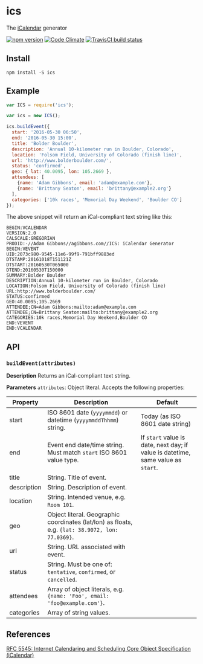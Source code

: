 ics
==================

The [iCalendar](http://tools.ietf.org/html/rfc5545) generator

[![npm version](https://badge.fury.io/js/ics.svg)](http://badge.fury.io/js/ics)
[![Code Climate](https://codeclimate.com/github/adamgibbons/ics/badges/gpa.svg)](https://codeclimate.com/github/adamgibbons/ics)
[![TravisCI build status](https://travis-ci.org/adamgibbons/ics.svg?branch=master)](https://travis-ci.org/adamgibbons/ics.svg?branch=master)

## Install

`npm install -S ics`

## Example

```javascript
var ICS = require('ics');

var ics = new ICS();

ics.buildEvent({
  start: '2016-05-30 06:50',
  end: '2016-05-30 15:00',
  title: 'Bolder Boulder',
  description: 'Annual 10-kilometer run in Boulder, Colorado',
  location: 'Folsom Field, University of Colorado (finish line)',
  url: 'http://www.bolderboulder.com/',
  status: 'confirmed',
  geo: { lat: 40.0095, lon: 105.2669 },
  attendees: [
    {name: 'Adam Gibbons', email: 'adam@example.com'},
    {name: 'Brittany Seaton', email: 'brittany@example2.org'}
  ],
  categories: ['10k races', 'Memorial Day Weekend', 'Boulder CO']
});

```

The above snippet will return an iCal-compliant text string like this:

```
BEGIN:VCALENDAR
VERSION:2.0
CALSCALE:GREGORIAN
PRODID:-//Adam Gibbons//agibbons.com//ICS: iCalendar Generator
BEGIN:VEVENT
UID:2073c980-9545-11e6-99f9-791bff9883ed
DTSTAMP:20161018T151121Z
DTSTART:20160530T065000
DTEND:20160530T150000
SUMMARY:Bolder Boulder
DESCRIPTION:Annual 10-kilometer run in Boulder, Colorado
LOCATION:Folsom Field, University of Colorado (finish line)
URL:http://www.bolderboulder.com/
STATUS:confirmed
GEO:40.0095;105.2669
ATTENDEE;CN=Adam Gibbons:mailto:adam@example.com
ATTENDEE;CN=Brittany Seaton:mailto:brittany@example2.org
CATEGORIES:10k races,Memorial Day Weekend,Boulder CO
END:VEVENT
END:VCALENDAR

```

## API

### `buildEvent(attributes)`

**Description**
Returns an iCal-compliant text string.

**Parameters**
`attributes`: Object literal. Accepts the following properties:

| Property      | Description   | Default  |
| ------------- | ------------- | ----------
| start         | ISO 8601 date (`yyyymmdd`) or datetime (`yyyymmddThhmm`) string. | Today (as ISO 8601 date string)
| end           | Event end date/time string. Must match `start` ISO 8601 value type. | If `start` value is date, next day; if value is datetime, same value as `start`.
| title         | String. Title of event.
| description   | String. Description of event.
| location      | String. Intended venue, e.g. `Room 101`.
| geo           | Object literal. Geographic coordinates (lat/lon) as floats, e.g. `{lat: 38.9072, lon: 77.0369}`.
| url           | String. URL associated with event.
| status        | String. Must be one of: `tentative`, `confirmed`, or `cancelled`.
| attendees     | Array of object literals, e.g. `{name: 'Foo', email: 'foo@example.com'}`.
| categories    | Array of string values.

## References

[RFC 5545: Internet Calendaring and Scheduling Core Object Specification (iCalendar)](http://tools.ietf.org/html/rfc5545)
